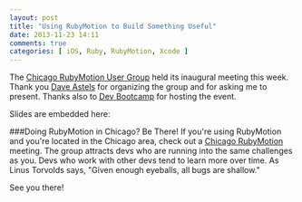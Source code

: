 ```yaml
---
layout: post
title: "Using RubyMotion to Build Something Useful"
date: 2013-11-23 14:11
comments: true
categories: [ iOS, Ruby, RubyMotion, Xcode ]
---
```

The [Chicago RubyMotion User Group](http://www.meetup.com/Chicago-RubyMotion/) held its inaugural meeting this week. Thank you [Dave Astels](http://twitter.com/dastels) for organizing the group and for asking me to present. Thanks also to [Dev Bootcamp](http://devbootcamp.com) for hosting the event.

Slides are embedded here:
<center><script async class="speakerdeck-embed" data-id="f0c21e7036e10131765f62eb06398856" data-ratio="1.29456384323641" src="//speakerdeck.com/assets/embed.js"></script></center>

###Doing RubyMotion in Chicago? Be There!
If you're using RubyMotion and you're located in the Chicago area, check out a [Chicago RubyMotion](http://www.meetup.com/Chicago-RubyMotion/) meeting. The group attracts devs who are running into the same challenges as you. Devs who work with other devs tend to learn more over time. As Linus Torvolds says, "Given enough eyeballs, all bugs are shallow." 

See you there!
